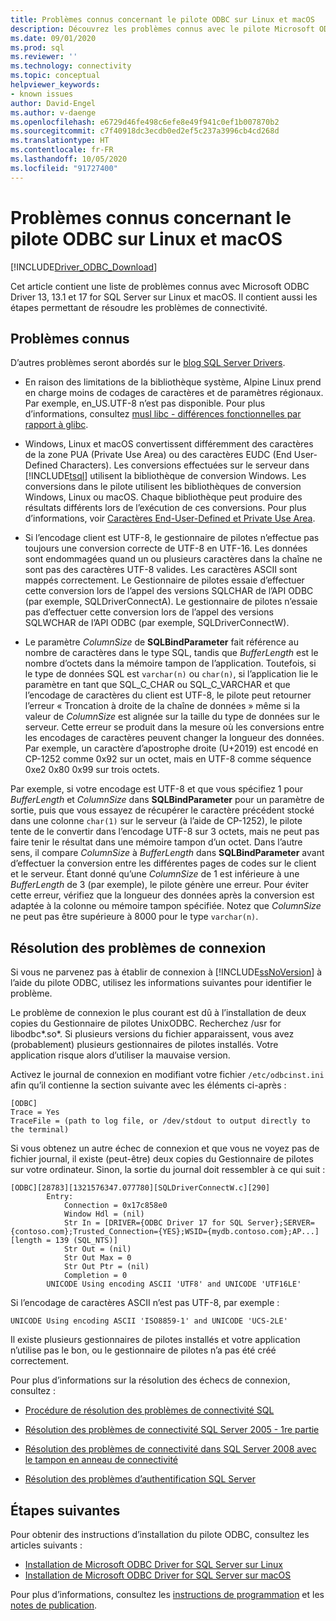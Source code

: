 ```yaml
---
title: Problèmes connus concernant le pilote ODBC sur Linux et macOS
description: Découvrez les problèmes connus avec le pilote Microsoft ODBC pour SQL Server sur Linux et macOS, ainsi que les étapes de résolution des problèmes de connectivité.
ms.date: 09/01/2020
ms.prod: sql
ms.reviewer: ''
ms.technology: connectivity
ms.topic: conceptual
helpviewer_keywords:
- known issues
author: David-Engel
ms.author: v-daenge
ms.openlocfilehash: e6729d46fe498c6efe8e49f941c0ef1b007870b2
ms.sourcegitcommit: c7f40918dc3ecdb0ed2ef5c237a3996cb4cd268d
ms.translationtype: HT
ms.contentlocale: fr-FR
ms.lasthandoff: 10/05/2020
ms.locfileid: "91727400"
---
```

# <a name="known-issues-for-the-odbc-driver-on-linux-and-macos"></a>Problèmes connus concernant le pilote ODBC sur Linux et macOS

[!INCLUDE[Driver_ODBC_Download](../../../includes/driver_odbc_download.md)]

Cet article contient une liste de problèmes connus avec Microsoft ODBC Driver 13, 13.1 et 17 for SQL Server sur Linux et macOS. Il contient aussi les étapes permettant de résoudre les problèmes de connectivité.

## <a name="known-issues"></a>Problèmes connus

D’autres problèmes seront abordés sur le [blog SQL Server Drivers](https://techcommunity.microsoft.com/t5/SQL-Server/bg-p/SQLServer/label-name/SQLServerDrivers).  

- En raison des limitations de la bibliothèque système, Alpine Linux prend en charge moins de codages de caractères et de paramètres régionaux. Par exemple, en_US.UTF-8 n’est pas disponible. Pour plus d’informations, consultez [musl libc - différences fonctionnelles par rapport à glibc](https://wiki.musl-libc.org/functional-differences-from-glibc.html).

- Windows, Linux et macOS convertissent différemment des caractères de la zone PUA (Private Use Area) ou des caractères EUDC (End User-Defined Characters). Les conversions effectuées sur le serveur dans [!INCLUDE[tsql](../../../includes/tsql-md.md)] utilisent la bibliothèque de conversion Windows. Les conversions dans le pilote utilisent les bibliothèques de conversion Windows, Linux ou macOS. Chaque bibliothèque peut produire des résultats différents lors de l’exécution de ces conversions. Pour plus d’informations, voir [Caractères End-User-Defined et Private Use Area](/windows/desktop/Intl/end-user-defined-characters).

- Si l’encodage client est UTF-8, le gestionnaire de pilotes n’effectue pas toujours une conversion correcte de UTF-8 en UTF-16. Les données sont endommagées quand un ou plusieurs caractères dans la chaîne ne sont pas des caractères UTF-8 valides. Les caractères ASCII sont mappés correctement. Le Gestionnaire de pilotes essaie d’effectuer cette conversion lors de l’appel des versions SQLCHAR de l’API ODBC (par exemple, SQLDriverConnectA). Le gestionnaire de pilotes n’essaie pas d’effectuer cette conversion lors de l’appel des versions SQLWCHAR de l’API ODBC (par exemple, SQLDriverConnectW).  

- Le paramètre *ColumnSize* de **SQLBindParameter** fait référence au nombre de caractères dans le type SQL, tandis que *BufferLength* est le nombre d’octets dans la mémoire tampon de l’application. Toutefois, si le type de données SQL est `varchar(n)` ou `char(n)`, si l’application lie le paramètre en tant que SQL_C_CHAR ou SQL_C_VARCHAR et que l’encodage de caractères du client est UTF-8, le pilote peut retourner l’erreur « Troncation à droite de la chaîne de données » même si la valeur de *ColumnSize* est alignée sur la taille du type de données sur le serveur. Cette erreur se produit dans la mesure où les conversions entre les encodages de caractères peuvent changer la longueur des données. Par exemple, un caractère d’apostrophe droite (U+2019) est encodé en CP-1252 comme 0x92 sur un octet, mais en UTF-8 comme séquence 0xe2 0x80 0x99 sur trois octets.

Par exemple, si votre encodage est UTF-8 et que vous spécifiez 1 pour *BufferLength* et *ColumnSize* dans **SQLBindParameter** pour un paramètre de sortie, puis que vous essayez de récupérer le caractère précédent stocké dans une colonne `char(1)` sur le serveur (à l’aide de CP-1252), le pilote tente de le convertir dans l’encodage UTF-8 sur 3 octets, mais ne peut pas faire tenir le résultat dans une mémoire tampon d’un octet. Dans l’autre sens, il compare *ColumnSize* à *BufferLength* dans **SQLBindParameter** avant d’effectuer la conversion entre les différentes pages de codes sur le client et le serveur. Étant donné qu’une *ColumnSize* de 1 est inférieure à une *BufferLength* de 3 (par exemple), le pilote génère une erreur. Pour éviter cette erreur, vérifiez que la longueur des données après la conversion est adaptée à la colonne ou mémoire tampon spécifiée. Notez que *ColumnSize* ne peut pas être supérieure à 8000 pour le type `varchar(n)`.

## <a name="troubleshooting-connection-problems"></a><a id="connectivity"></a> Résolution des problèmes de connexion  

Si vous ne parvenez pas à établir de connexion à [!INCLUDE[ssNoVersion](../../../includes/ssnoversion-md.md)] à l’aide du pilote ODBC, utilisez les informations suivantes pour identifier le problème.  
  
Le problème de connexion le plus courant est dû à l’installation de deux copies du Gestionnaire de pilotes UnixODBC. Recherchez /usr for libodbc\*.so\*. Si plusieurs versions du fichier apparaissent, vous avez (probablement) plusieurs gestionnaires de pilotes installés. Votre application risque alors d’utiliser la mauvaise version.
  
Activez le journal de connexion en modifiant votre fichier `/etc/odbcinst.ini` afin qu’il contienne la section suivante avec les éléments ci-après :

```
[ODBC]
Trace = Yes
TraceFile = (path to log file, or /dev/stdout to output directly to the terminal)
```  
  
Si vous obtenez un autre échec de connexion et que vous ne voyez pas de fichier journal, il existe (peut-être) deux copies du Gestionnaire de pilotes sur votre ordinateur. Sinon, la sortie du journal doit ressembler à ce qui suit :  
  
```
[ODBC][28783][1321576347.077780][SQLDriverConnectW.c][290]  
        Entry:  
            Connection = 0x17c858e0  
            Window Hdl = (nil)  
            Str In = [DRIVER={ODBC Driver 17 for SQL Server};SERVER={contoso.com};Trusted_Connection={YES};WSID={mydb.contoso.com};AP...][length = 139 (SQL_NTS)]  
            Str Out = (nil)  
            Str Out Max = 0  
            Str Out Ptr = (nil)  
            Completion = 0  
        UNICODE Using encoding ASCII 'UTF8' and UNICODE 'UTF16LE'  
```  
  
Si l’encodage de caractères ASCII n’est pas UTF-8, par exemple : 
  
```
UNICODE Using encoding ASCII 'ISO8859-1' and UNICODE 'UCS-2LE'  
```  
  
Il existe plusieurs gestionnaires de pilotes installés et votre application n’utilise pas le bon, ou le gestionnaire de pilotes n’a pas été créé correctement.  
  
Pour plus d’informations sur la résolution des échecs de connexion, consultez :  

- [Procédure de résolution des problèmes de connectivité SQL](/archive/blogs/sql_protocols/steps-to-troubleshoot-sql-connectivity-issues)  
  
- [Résolution des problèmes de connectivité SQL Server 2005 - 1re partie](https://techcommunity.microsoft.com/t5/sql-server/sql-server-2005-connectivity-issue-troubleshoot-part-i/ba-p/383034)  
  
- [Résolution des problèmes de connectivité dans SQL Server 2008 avec le tampon en anneau de connectivité](https://techcommunity.microsoft.com/t5/sql-server/connectivity-troubleshooting-in-sql-server-2008-with-the/ba-p/383393)  
  
- [Résolution des problèmes d’authentification SQL Server](/archive/blogs/sqlsecurity/sql-server-authentication-troubleshooter)  

## <a name="next-steps"></a>Étapes suivantes

Pour obtenir des instructions d’installation du pilote ODBC, consultez les articles suivants :

- [Installation de Microsoft ODBC Driver for SQL Server sur Linux](installing-the-microsoft-odbc-driver-for-sql-server.md)
- [Installation de Microsoft ODBC Driver for SQL Server sur macOS](install-microsoft-odbc-driver-sql-server-macos.md)

Pour plus d’informations, consultez les [instructions de programmation](programming-guidelines.md) et les [notes de publication](release-notes-odbc-sql-server-linux-mac.md).